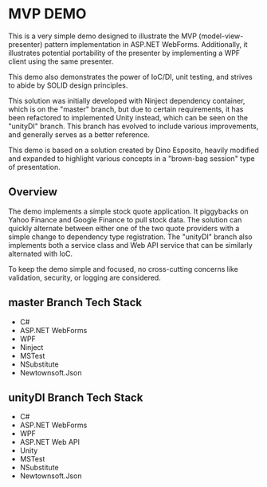 # MVP DEMO

This is a very simple demo designed to illustrate the MVP (model-view-presenter) pattern implementation in 
ASP.NET WebForms. Additionally, it illustrates potential portability of the presenter by implementing a WPF 
client using the same presenter.

This demo also demonstrates the power of IoC/DI, unit testing, and strives to abide by SOLID design principles.

This solution was initially developed with Ninject dependency container, which is on the "master" branch, but due to
certain requirements, it has been refactored to implemented Unity instead, which can be seen on the "unityDI" branch. 
This branch has evolved to include various improvements, and generally serves as a better reference.

This demo is based on a solution created by Dino Esposito, heavily modified and expanded to highlight various 
concepts in a "brown-bag session" type of presentation.

## Overview

The demo implements a simple stock quote application. It piggybacks on Yahoo Finance and Google Finance to pull stock
data. The solution can quickly alternate between either one of the two quote providers with a simple change to 
dependency type registration. The "unityDI" branch also implements both a service class and Web API service that 
can be similarly alternated with IoC.

To keep the demo simple and focused, no cross-cutting concerns like validation, security, or logging are considered.

## master Branch Tech Stack

* C#
* ASP.NET WebForms
* WPF
* Ninject
* MSTest
* NSubstitute
* Newtownsoft.Json

## unityDI Branch Tech Stack

* C#
* ASP.NET WebForms
* WPF
* ASP.NET Web API
* Unity
* MSTest
* NSubstitute
* Newtownsoft.Json

